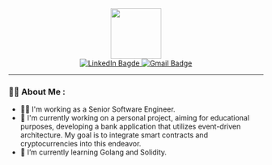 <!--
**AlekseiZhynguel/AlekseiZhynguel** is a ✨ _special_ ✨ repository because its `README.md` (this file) appears on your GitHub profile.

Here are some ideas to get you started:

- 🔭 I’m currently working on ...
- 🌱 I’m currently learning ...
- 👯 I’m looking to collaborate on ...
- 🤔 I’m looking for help with ...
- 💬 Ask me about ...
- 📫 How to reach me: ...
- 😄 Pronouns: ...
- ⚡ Fun fact: ...
-->

<div id="header" align="center">
  <img src="https://media.giphy.com/media/v1.Y2lkPTc5MGI3NjExeXZveDlpMjY4cXRyd213bHU1ZTcwbjdmOHdlbmNtY3BtMmdiMnlsNyZlcD12MV9pbnRlcm5hbF9naWZfYnlfaWQmY3Q9Zw/Rpl1sod1vCXK0L2SUN/giphy.gif" width="100"/>
</div>

<div id="badges" align="center">
  <a href="https://www.linkedin.com/in/aleksei-zhynguel/">
    <img src="https://img.shields.io/badge/LinkedIn-blue?logo=linkedin&logoColor=white&style=for-the-badge" alt="LinkedIn Bagde"/>
  </a>
  <a href="mailto:azhynguel@gmail.com">
    <img src="https://img.shields.io/badge/Gmail-D14836?style=for-the-badge&logo=gmail&logoColor=white" alt="Gmail Badge"/>
  </a>
</div>

---
### :technologist: About Me :
- 👨‍💼 I'm working as a Senior Software Engineer.
- 🔭 I'm currently working on a personal project, aiming for educational purposes, developing a bank application that utilizes event-driven architecture. My goal is to integrate smart contracts and cryptocurrencies into this endeavor.
- 🌱 I’m currently learning Golang and Solidity.


